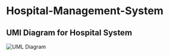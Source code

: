 # Hospital-Management-System
## UMl Diagram for Hospital System
![UML Diagram]('images/hospital.jpg')
